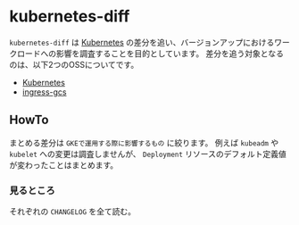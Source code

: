 # kubernetes-diff

`kubernetes-diff` は [Kubernetes](https://github.com/kubernetes/kubernetes) の差分を追い、バージョンアップにおけるワークロードへの影響を調査することを目的としています。
差分を追う対象となるのは、以下2つのOSSについてです。

- [Kubernetes](https://github.com/kubernetes/kubernetes)
- [ingress-gcs](https://github.com/kubernetes/ingress-gce)

## HowTo
まとめる差分は `GKEで運用する際に影響するもの` に絞ります。
例えば `kubeadm` や `kubelet` への変更は調査しませんが、 `Deployment` リソースのデフォルト定義値が変わったことはまとめます。

### 見るところ
それぞれの `CHANGELOG` を全て読む。
